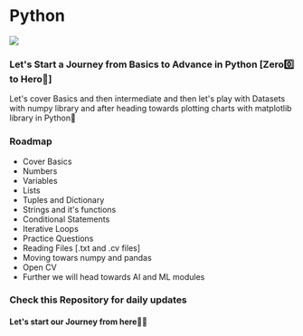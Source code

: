 # Python
<img src="https://lh3.googleusercontent.com/proxy/3hpr1L0QzOlQ9puy7w6PKoYaezMHZByOjAfTSsmA35l9NjKYKNPe8l2XIO16J2jbJH6bJiGr06jNvPd91maL8av00m8h-MZIGeunLPb6Da_x4rZ0f1JbPipUM9Gy07XZdzrQF-1vOQiXIdA">

### Let's Start a Journey from Basics to Advance in Python [Zero0️⃣ to Hero🦸]
Let's cover Basics and then intermediate and then let's play with Datasets with numpy library and after heading towards plotting charts with matplotlib library in Python🐍

### Roadmap
- Cover Basics
- Numbers
- Variables
- Lists
- Tuples and Dictionary
- Strings and it's functions
- Conditional Statements
- Iterative Loops
- Practice Questions
- Reading Files [.txt and .cv files]
- Moving towars numpy and pandas
- Open CV
- Further we will head towards AI and ML modules


### Check this Repository for daily updates
#### Let's start our Journey from here🚴‍♂️
